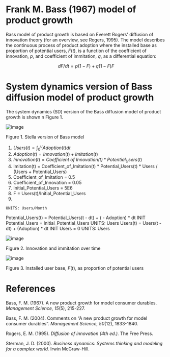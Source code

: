 # Frank M. Bass (1967) model of product growth
Bass model of product growth is based on Everett Rogers' diffusion of innovation theory (for an overview, see Rogers, 1995). The model describes the continuous process of product adoption where the installed base as proportion of potential users, $F(t)$, is a function of the coefficient of innovation, $p$, and coefficient of immitation, $q$, as a differential equation:

$$ dF/dt = p(1-F) + q(1-F)F $$

# System dynamics version of Bass diffusion model of product growth

The system dynamics (SD) version of the Bass diffusion model of product growth is shown n Figure 1. 

![image](https://github.com/user-attachments/assets/8169bb0f-563e-4ab2-bb42-49bce8db29cd)

Figure 1. Stella version of Bass model

1. $` Users(t) = \int_0^{u} Adoption(t)dt `$
2. $` Adoption(t) = Innovation(t) +  Imitation(t) `$
3. $` Innovation(t) = \textit{Coefficient of Innovation(t)} * Potential_Users(t) `$
4. Imitation(t) = Coefficient_of_Imitation(t) * Potential_Users(t) * Users / (Users + Potential_Users)
5. Coefficient_of_Imitation = 0.5
6. Coefficient_of_Innovation = 0.05
7. Initial_Potential_Users = 5E6
8. F = Users(t)/Initial_Potential_Users
9. 
   

    UNITS: Users/Month
Potential_Users(t) = Potential_Users(t - dt) + ( - Adoption) * dt
    INIT Potential_Users = Initial_Potential_Users
    UNITS: Users
Users(t) = Users(t - dt) + (Adoption) * dt
    INIT Users = 0
    UNITS: Users


![image](https://github.com/user-attachments/assets/a9cea467-e133-41e7-9887-484a9e98f695)

Figure 2. Innovation and immitation over time

![image](https://github.com/user-attachments/assets/f03e5734-8156-480b-9d79-196ccb371f13)

Figure 3. Installed user base, $F(t)$, as proportion of potential users 

# References 

Bass, F. M. (1967). A new product growth for model consumer durables. *Management Science, 15*(5), 215-227. 

Bass, F. M. (2004). Comments on “A new product growth for model consumer durables”. *Management Science, 50*(12), 1833-1840. 

Rogers, E. M. (1995). *Diffusion of innovation (4th ed.).* The Free Press. 

Sterman, J. D. (2000). *Business dynamics: Systems thinking and modeling for a complex world.* Irwin McGraw-Hill. 






